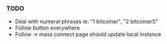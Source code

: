 ### TODO

- Deal with numeral phrases ie: "1 bitcoiner", "2 bitcoinerS"
- Follow button everywhere
- Follow -> mass connect page should update local instance